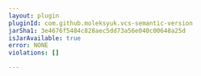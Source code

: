 ```yaml
---
layout: plugin
pluginId: com.github.moleksyuk.vcs-semantic-version
jarSha1: 3e4676f5484c828aec5dd73a56e040c00648a25d
isJarAvailable: true
error: NONE
violations: []

---
```

